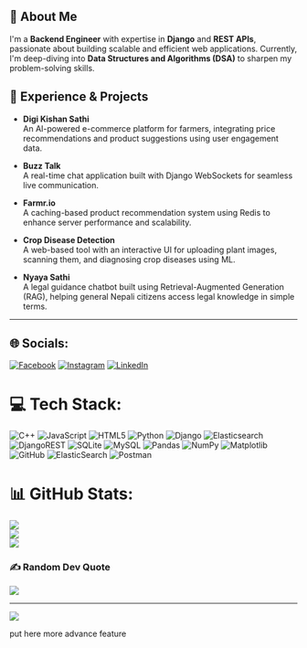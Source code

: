 ## 💫 About Me
I'm a **Backend Engineer** with expertise in **Django** and **REST APIs**, passionate about building scalable and efficient web applications. Currently, I'm deep-diving into **Data Structures and Algorithms (DSA)** to sharpen my problem-solving skills.

## 💼 Experience & Projects

- **Digi Kishan Sathi**  
  An AI-powered e-commerce platform for farmers, integrating price recommendations and product suggestions using user engagement data.

- **Buzz Talk**  
  A real-time chat application built with Django WebSockets for seamless live communication.

- **Farmr.io**  
  A caching-based product recommendation system using Redis to enhance server performance and scalability.

- **Crop Disease Detection**  
  A web-based tool with an interactive UI for uploading plant images, scanning them, and diagnosing crop diseases using ML.

- **Nyaya Sathi**  
  A legal guidance chatbot built using Retrieval-Augmented Generation (RAG), helping general Nepali citizens access legal knowledge in simple terms.

---


## 🌐 Socials:
[![Facebook](https://img.shields.io/badge/Facebook-%231877F2.svg?logo=Facebook&logoColor=white)](https://www.facebook.com/profile.php?id=61557661250094) [![Instagram](https://img.shields.io/badge/Instagram-%23E4405F.svg?logo=Instagram&logoColor=white)](https://www.instagram.com/biswas.pokhrel.372/) [![LinkedIn](https://img.shields.io/badge/LinkedIn-%230077B5.svg?logo=linkedin&logoColor=white)](https://www.linkedin.com/in/biswas-pokhrel-955a4b313/) 

# 💻 Tech Stack:
![C++](https://img.shields.io/badge/c++-%2300599C.svg?style=for-the-badge&logo=c%2B%2B&logoColor=white) ![JavaScript](https://img.shields.io/badge/javascript-%23323330.svg?style=for-the-badge&logo=javascript&logoColor=%23F7DF1E) ![HTML5](https://img.shields.io/badge/html5-%23E34F26.svg?style=for-the-badge&logo=html5&logoColor=white) ![Python](https://img.shields.io/badge/python-3670A0?style=for-the-badge&logo=python&logoColor=ffdd54) ![Django](https://img.shields.io/badge/django-%23092E20.svg?style=for-the-badge&logo=django&logoColor=white) ![Elasticsearch](https://img.shields.io/badge/elasticsearch-%230377CC.svg?style=for-the-badge&logo=elasticsearch&logoColor=white) ![DjangoREST](https://img.shields.io/badge/DJANGO-REST-ff1709?style=for-the-badge&logo=django&logoColor=white&color=ff1709&labelColor=gray) ![SQLite](https://img.shields.io/badge/sqlite-%2307405e.svg?style=for-the-badge&logo=sqlite&logoColor=white) ![MySQL](https://img.shields.io/badge/mysql-4479A1.svg?style=for-the-badge&logo=mysql&logoColor=white) ![Pandas](https://img.shields.io/badge/pandas-%23150458.svg?style=for-the-badge&logo=pandas&logoColor=white) ![NumPy](https://img.shields.io/badge/numpy-%23013243.svg?style=for-the-badge&logo=numpy&logoColor=white) ![Matplotlib](https://img.shields.io/badge/Matplotlib-%23ffffff.svg?style=for-the-badge&logo=Matplotlib&logoColor=black) ![GitHub](https://img.shields.io/badge/github-%23121011.svg?style=for-the-badge&logo=github&logoColor=white) ![ElasticSearch](https://img.shields.io/badge/-ElasticSearch-005571?style=for-the-badge&logo=elasticsearch) ![Postman](https://img.shields.io/badge/Postman-FF6C37?style=for-the-badge&logo=postman&logoColor=white)
# 📊 GitHub Stats:
![](https://github-readme-stats.vercel.app/api?username=BISWAS-BIT&theme=dark&hide_border=false&include_all_commits=true&count_private=true)<br/>
![](https://nirzak-streak-stats.vercel.app/?user=BISWAS-BIT&theme=dark&hide_border=false)<br/>
![](https://github-readme-stats.vercel.app/api/top-langs/?username=BISWAS-BIT&theme=dark&hide_border=false&include_all_commits=true&count_private=true&layout=compact)

### ✍️ Random Dev Quote
![](https://quotes-github-readme.vercel.app/api?type=horizontal&theme=radical)

---
[![](https://visitcount.itsvg.in/api?id=BISWAS-BIT&icon=0&color=0)](https://visitcount.itsvg.in)

<!-- Proudly created with GPRM ( https://gprm.itsvg.in ) --> put here more advance feature
